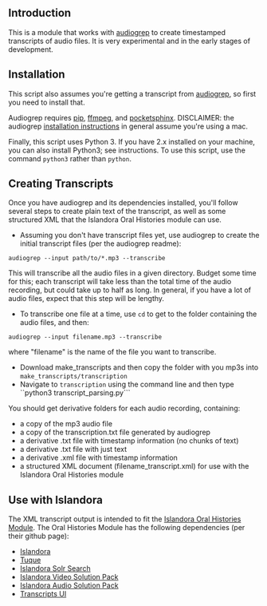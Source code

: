 ## Introduction ##
This is a module that works with [audiogrep](https://github.com/antiboredom/audiogrep) to create timestamped transcripts of audio files. It is very experimental and in the early stages of development.

## Installation ##

This script also assumes you're getting a transcript from [audiogrep](https://github.com/antiboredom/audiogrep), so first you need to install that. 

Audiogrep requires [pip](https://pip.pypa.io/en/stable/installing/), [ffmpeg](http://ffmpeg.org/), and [pocketsphinx](http://cmusphinx.sourceforge.net/). DISCLAIMER: the audiogrep [installation instructions](https://github.com/antiboredom/audiogrep/blob/master/README.md) in general assume you're using a mac. 

Finally, this script uses Python 3. If you have 2.x installed on your machine, you can also install Python3; see instructions. To use this script, use the command ```python3``` rather than ```python```.

## Creating Transcripts ##

Once you have audiogrep and its dependencies installed, you'll follow several steps to create plain text of the transcript, as well as some structured XML that the Islandora Oral Histories module can use. 
* Assuming you don't have transcript files yet, use audiogrep to create the initial transcript files (per the audiogrep readme):

```
audiogrep --input path/to/*.mp3 --transcribe
```
This will transcribe all the audio files in a given directory. Budget some time for this; each transcript will take less than the total time of the audio recording, but could take up to half as long. In general, if you have a lot of audio files, expect that this step will be lengthy.
* To transcribe one file at a time, use ```cd``` to get to the folder containing the audio files, and then:

```
audiogrep --input filename.mp3 --transcribe
```
where "filename" is the name of the file you want to transcribe.
* Download make_transcripts and then copy the folder with you mp3s into ```make_transcripts/transcription```
* Navigate to ```transcription``` using the command line and then type ``python3 transcript_parsing.py```

You should get derivative folders for each audio recording, containing:
* a copy of the mp3 audio file
* a copy of the transcription.txt file generated by audiogrep
* a derivative .txt file with timestamp information (no chunks of text)
* a derivative .txt file with just text
* a derivative .xml file with timestamp information
* a structured XML document (filename_transcript.xml) for use with the Islandora Oral Histories module

## Use with Islandora ##
The XML transcript output is intended to fit the [Islandora Oral Histories Module](https://github.com/digitalutsc/islandora_solution_pack_oralhistories).
The Oral Histories Module has the following dependencies (per their github page): 
* [Islandora](https://github.com/islandora/islandora)
* [Tuque](https://github.com/islandora/tuque) 
* [Islandora Solr Search](https://github.com/Islandora/islandora_solr_search)
* [Islandora Video Solution Pack](https://github.com/Islandora/islandora_solution_pack_video)
* [Islandora Audio Solution Pack](https://github.com/Islandora/islandora_solution_pack_audio)
* [Transcripts UI](https://github.com/Islandora/islandora_solution_pack_audio)
